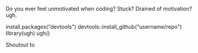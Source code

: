 Do you ever feel unmotivated when coding? Stuck? Drained of motivation? ugh.

install.packages("devtools")
devtools::install_github("username/repo")
library(ugh)
ugh()

Shoutout to 
